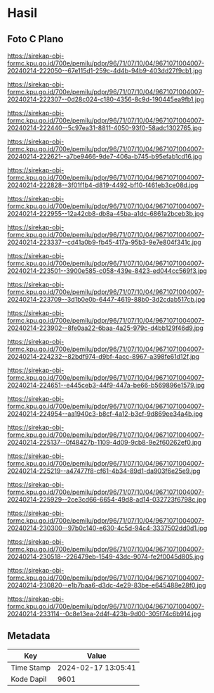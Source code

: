 # Hasil

## Foto C Plano

https://sirekap-obj-formc.kpu.go.id/700e/pemilu/pdpr/96/71/07/10/04/9671071004007-20240214-222050--67e115d1-259c-4d4b-94b9-403dd27f9cb1.jpg

https://sirekap-obj-formc.kpu.go.id/700e/pemilu/pdpr/96/71/07/10/04/9671071004007-20240214-222307--0d28c024-c180-4356-8c9d-190445ea9fb1.jpg

https://sirekap-obj-formc.kpu.go.id/700e/pemilu/pdpr/96/71/07/10/04/9671071004007-20240214-222440--5c97ea31-8811-4050-93f0-58adc1302765.jpg

https://sirekap-obj-formc.kpu.go.id/700e/pemilu/pdpr/96/71/07/10/04/9671071004007-20240214-222621--a7be9466-9de7-406a-b745-b95efab1cd16.jpg

https://sirekap-obj-formc.kpu.go.id/700e/pemilu/pdpr/96/71/07/10/04/9671071004007-20240214-222828--3f01f1b4-d819-4492-bf10-f461eb3ce08d.jpg

https://sirekap-obj-formc.kpu.go.id/700e/pemilu/pdpr/96/71/07/10/04/9671071004007-20240214-222955--12a42cb8-db8a-45ba-a1dc-6861a2bceb3b.jpg

https://sirekap-obj-formc.kpu.go.id/700e/pemilu/pdpr/96/71/07/10/04/9671071004007-20240214-223337--cd41a0b9-fb45-417a-95b3-9e7e804f341c.jpg

https://sirekap-obj-formc.kpu.go.id/700e/pemilu/pdpr/96/71/07/10/04/9671071004007-20240214-223501--3900e585-c058-439e-8423-ed044cc569f3.jpg

https://sirekap-obj-formc.kpu.go.id/700e/pemilu/pdpr/96/71/07/10/04/9671071004007-20240214-223709--3d1b0e0b-6447-4619-88b0-3d2cdab517cb.jpg

https://sirekap-obj-formc.kpu.go.id/700e/pemilu/pdpr/96/71/07/10/04/9671071004007-20240214-223902--8fe0aa22-6baa-4a25-979c-d4bb129f46d9.jpg

https://sirekap-obj-formc.kpu.go.id/700e/pemilu/pdpr/96/71/07/10/04/9671071004007-20240214-224232--82bdf974-d9bf-4acc-8967-a398fe61d12f.jpg

https://sirekap-obj-formc.kpu.go.id/700e/pemilu/pdpr/96/71/07/10/04/9671071004007-20240214-224651--e445ceb3-44f9-447a-be66-b569896e1579.jpg

https://sirekap-obj-formc.kpu.go.id/700e/pemilu/pdpr/96/71/07/10/04/9671071004007-20240214-224954--aa1940c3-b8cf-4a12-b3cf-9d869ee34a4b.jpg

https://sirekap-obj-formc.kpu.go.id/700e/pemilu/pdpr/96/71/07/10/04/9671071004007-20240214-225137--0f48427b-1109-4d09-9cb8-9e2f60262ef0.jpg

https://sirekap-obj-formc.kpu.go.id/700e/pemilu/pdpr/96/71/07/10/04/9671071004007-20240214-225219--a47477f8-cf61-4b34-89d1-da903f6e25e9.jpg

https://sirekap-obj-formc.kpu.go.id/700e/pemilu/pdpr/96/71/07/10/04/9671071004007-20240214-225929--2ce3cd66-6654-49d8-ad14-032723f6798c.jpg

https://sirekap-obj-formc.kpu.go.id/700e/pemilu/pdpr/96/71/07/10/04/9671071004007-20240214-230300--97b0c140-e630-4c5d-94c4-3337502dd0d1.jpg

https://sirekap-obj-formc.kpu.go.id/700e/pemilu/pdpr/96/71/07/10/04/9671071004007-20240214-230518--226479eb-1549-43dc-9074-fe2f0045d805.jpg

https://sirekap-obj-formc.kpu.go.id/700e/pemilu/pdpr/96/71/07/10/04/9671071004007-20240214-230820--e1b7baa6-d3dc-4e29-83be-e645488e28f0.jpg

https://sirekap-obj-formc.kpu.go.id/700e/pemilu/pdpr/96/71/07/10/04/9671071004007-20240214-233114--0c8e13ea-2d4f-423b-9d00-305f74c6b914.jpg


## Metadata

| Key        | Value               |
| ---------- | ------------------- |
| Time Stamp | 2024-02-17 13:05:41 |
| Kode Dapil | 9601                |



